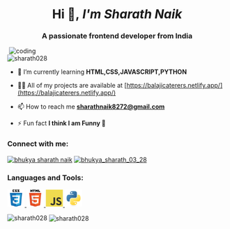 
<h1 align="center">Hi 👋,<i> I'm Sharath Naik</i></h1>
<h3 align="center">A passionate frontend developer from India</h3>
<img align="right" alt="coding" width="500" src="https://camo.githubusercontent.com/a4c584bce1c41271485d28f92aaf9f581b3c88b68ca723b6edfd58b4ba988c2b/68747470733a2f2f63646e2e6472696262626c652e636f6d2f75736572732f313138373833362f73637265656e73686f74732f363533393432392f70726f6772616d65722e676966">

<p align="left"> <img src="https://komarev.com/ghpvc/?username=sharath028&label=Profile%20views&color=0e75b6&style=flat" alt="sharath028" /> </p>

- 🌱 I’m currently learning **HTML,CSS,JAVASCRIPT,PYTHON**

- 👨‍💻 All of my projects are available at [https://balajicaterers.netlify.app/](https://balajicaterers.netlify.app/)

- 📫 How to reach me **sharathnaik8272@gmail.com**

- ⚡ Fun fact **I think I am Funny 🤔**

<h3 align="left">Connect with me:</h3>
<p align="left">
<a href="https://linkedin.com/in/bhukya sharath naik" target="blank"><img align="center" src="https://raw.githubusercontent.com/rahuldkjain/github-profile-readme-generator/master/src/images/icons/Social/linked-in-alt.svg" alt="bhukya sharath naik" height="30" width="40" /></a>
<a href="https://instagram.com/bhukya_sharath_03_28" target="blank"><img align="center" src="https://raw.githubusercontent.com/rahuldkjain/github-profile-readme-generator/master/src/images/icons/Social/instagram.svg" alt="bhukya_sharath_03_28" height="30" width="40" /></a>
</p>

<h3 align="left">Languages and Tools:</h3>
<p align="left"> <a href="https://www.w3schools.com/css/" target="_blank" rel="noreferrer"> <img src="https://raw.githubusercontent.com/devicons/devicon/master/icons/css3/css3-original-wordmark.svg" alt="css3" width="40" height="40"/> </a> <a href="https://www.w3.org/html/" target="_blank" rel="noreferrer"> <img src="https://raw.githubusercontent.com/devicons/devicon/master/icons/html5/html5-original-wordmark.svg" alt="html5" width="40" height="40"/> </a> <a href="https://developer.mozilla.org/en-US/docs/Web/JavaScript" target="_blank" rel="noreferrer"> <img src="https://raw.githubusercontent.com/devicons/devicon/master/icons/javascript/javascript-original.svg" alt="javascript" width="40" height="40"/> </a> <a href="https://www.python.org" target="_blank" rel="noreferrer"> <img src="https://raw.githubusercontent.com/devicons/devicon/master/icons/python/python-original.svg" alt="python" width="40" height="40"/> </a> </p>

<p><img align="left" src="https://github-readme-stats.vercel.app/api/top-langs?username=sharath028&show_icons=true&locale=en&layout=compact" alt="sharath028" /></p>

<p>&nbsp;<img align="center" src="https://github-readme-stats.vercel.app/api?username=sharath028&show_icons=true&locale=en" alt="sharath028" /></p>

